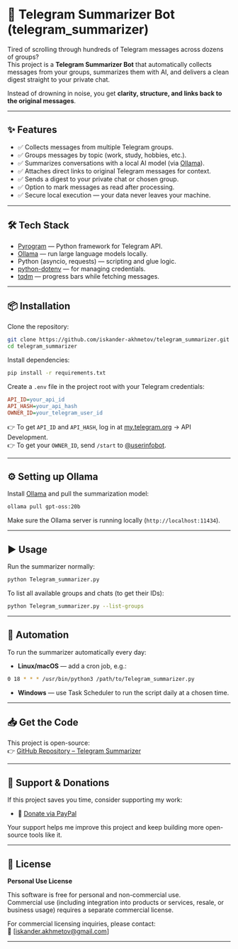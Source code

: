 # 🤖 Telegram Summarizer Bot (telegram_summarizer)

Tired of scrolling through hundreds of Telegram messages across dozens of groups?  
This project is a **Telegram Summarizer Bot** that automatically collects messages from your groups, summarizes them with AI, and delivers a clean digest straight to your private chat.  

Instead of drowning in noise, you get **clarity, structure, and links back to the original messages**.

---

## ✨ Features

- ✅ Collects messages from multiple Telegram groups.
- ✅ Groups messages by topic (work, study, hobbies, etc.).
- ✅ Summarizes conversations with a local AI model (via [Ollama](https://ollama.com/)).
- ✅ Attaches direct links to original Telegram messages for context.
- ✅ Sends a digest to your private chat or chosen group.
- ✅ Option to mark messages as read after processing.
- ✅ Secure local execution — your data never leaves your machine.

---

## 🛠 Tech Stack

- [Pyrogram](https://docs.pyrogram.org/) — Python framework for Telegram API.  
- [Ollama](https://ollama.com/) — run large language models locally.  
- Python (asyncio, requests) — scripting and glue logic.  
- [python-dotenv](https://pypi.org/project/python-dotenv/) — for managing credentials.  
- [tqdm](https://tqdm.github.io/) — progress bars while fetching messages.  

---

## 📦 Installation

Clone the repository:

```bash
git clone https://github.com/iskander-akhmetov/telegram_summarizer.git
cd telegram_summarizer
```

Install dependencies:

```bash
pip install -r requirements.txt
```

Create a `.env` file in the project root with your Telegram credentials:

```ini
API_ID=your_api_id
API_HASH=your_api_hash
OWNER_ID=your_telegram_user_id
```

👉 To get `API_ID` and `API_HASH`, log in at [my.telegram.org](https://my.telegram.org) → API Development.  
👉 To get your `OWNER_ID`, send `/start` to [@userinfobot](https://t.me/userinfobot).  

---

## ⚙️ Setting up Ollama

Install [Ollama](https://ollama.com/download) and pull the summarization model:

```bash
ollama pull gpt-oss:20b
```

Make sure the Ollama server is running locally (`http://localhost:11434`).  

---

## ▶️ Usage

Run the summarizer normally:

```bash
python Telegram_summarizer.py
```

To list all available groups and chats (to get their IDs):

```bash
python Telegram_summarizer.py --list-groups
```

---

## 📅 Automation

To run the summarizer automatically every day:

- **Linux/macOS** — add a cron job, e.g.:

```bash
0 18 * * * /usr/bin/python3 /path/to/Telegram_summarizer.py
```

- **Windows** — use Task Scheduler to run the script daily at a chosen time.  

---

## 📥 Get the Code

This project is open-source:  
👉 [GitHub Repository – Telegram Summarizer](https://github.com/iskander-akhmetov/telegram_summarizer)

---

## 💖 Support & Donations

If this project saves you time, consider supporting my work:  

- 💖 [Donate via PayPal](https://www.paypal.me/AkhmetovIskander)  

Your support helps me improve this project and keep building more open-source tools like it.  

---

## 📜 License

**Personal Use License**  

This software is free for personal and non-commercial use.  
Commercial use (including integration into products or services, resale, or business usage) requires a separate commercial license.  

For commercial licensing inquiries, please contact:  
📧 [iskander.akhmetov@gmail.com]  

---
